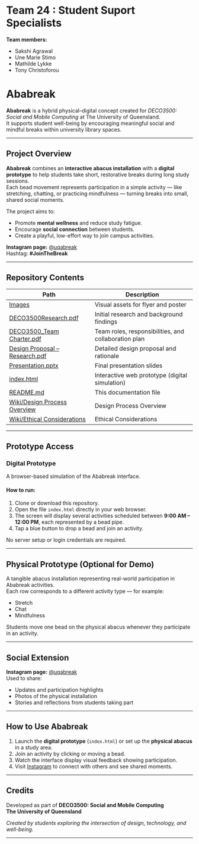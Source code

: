 # Team 24 : Student Suport Specialists

__Team members:__
* Sakshi Agrawal
* Une Marie Stimo
* Mathilde Lykke
* Tony Christoforou

# Ababreak

**Ababreak** is a hybrid physical–digital concept created for *DECO3500: Social and Mobile Computing* at The University of Queensland.  
It supports student well-being by encouraging meaningful social and mindful breaks within university library spaces.

---

## Project Overview

**Ababreak** combines an **interactive abacus installation** with a **digital prototype** to help students take short, restorative breaks during long study sessions.  
Each bead movement represents participation in a simple activity — like stretching, chatting, or practicing mindfulness — turning breaks into small, shared social moments.

The project aims to:
- Promote **mental wellness** and reduce study fatigue.
- Encourage **social connection** between students.
- Create a playful, low-effort way to join campus activities.

 **Instagram page:** [@uqabreak](https://www.instagram.com/uqabreak)  
Hashtag: **#JoinTheBreak**

---

## Repository Contents

| Path | Description |
|------|--------------|
| [Images](Images/) | Visual assets for flyer and poster |
| [DECO3500Research.pdf](DECO3500Research.pdf) | Initial research and background findings |
| [DECO3500_Team Charter.pdf](DECO3500_Team%20Charter.pdf) | Team roles, responsibilities, and collaboration plan |
| [Design Proposal – Research.pdf](Design%20Proposal%20–%20Research.pdf) | Detailed design proposal and rationale |
| [Presentation.pptx](Presentation.pptx) | Final presentation slides |
| [index.html](index.html) | Interactive web prototype (digital simulation) |
| [README.md](README.md) | This documentation file |
| [Wiki/Design Process Overview](Wiki/Design%20Process%20Overview) | Design Process Overview |
| [Wiki/Ethical Considerations](Wiki/Ethical%20Considerations) | Ethical Considerations |

---

## Prototype Access

### Digital Prototype
A browser-based simulation of the Ababreak interface.

#### How to run:
1. Clone or download this repository.  
2. Open the file `index.html` directly in your web browser.  
3. The screen will display several activities scheduled between **9:00 AM – 12:00 PM**, each represented by a bead pipe.  
4. Tap a blue button to drop a bead and join an activity.  

No server setup or login credentials are required.

---

## Physical Prototype (Optional for Demo)

A tangible abacus installation representing real-world participation in Ababreak activities.  
Each row corresponds to a different activity type — for example:
- Stretch
- Chat
- Mindfulness

Students move one bead on the physical abacus whenever they participate in an activity.

---

## Social Extension

**Instagram page:** [@uqabreak](https://www.instagram.com/uqabreak)  
Used to share:
- Updates and participation highlights  
- Photos of the physical installation  
- Stories and reflections from students taking part  

---

## How to Use Ababreak

1. Launch the **digital prototype** (`index.html`) or set up the **physical abacus** in a study area.  
2. Join an activity by clicking or moving a bead.  
3. Watch the interface display visual feedback showing participation.  
4. Visit [Instagram](https://www.instagram.com/uqabreak) to connect with others and see shared moments.  

---

## Credits

Developed as part of **DECO3500: Social and Mobile Computing**  
**The University of Queensland**

*Created by students exploring the intersection of design, technology, and well-being.*

---


